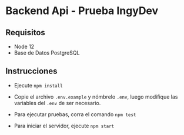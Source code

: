 # Backend Api - Prueba IngyDev

## Requisitos

- Node 12
- Base de Datos PostgreSQL

## Instrucciones

- Ejecute `npm install`

- Copie el archivo `.env.example` y nómbrelo `.env`, luego modifique las variables del `.env` de ser necesario.

- Para ejecutar pruebas, corra el comando `npm test`

- Para iniciar el servidor, ejecute `npm start`

